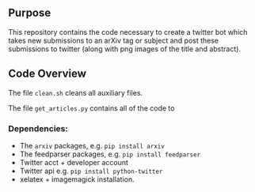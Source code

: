 ## Purpose
This repository contains the code necessary to create a twitter bot which takes new submissions to an arXiv tag or subject and post these submissions to twitter (along with png images of the title and abstract).

## Code Overview

The file `clean.sh` cleans all auxiliary files.

The file `get_articles.py` contains all of the code to 
### Dependencies:
* The `arxiv` packages, e.g. `pip install arxiv`
* The feedparser packages, e.g. `pip install feedparser`
* Twitter acct + developer account
* Twitter api e.g. `pip install python-twitter`
* xelatex + imagemagick installation.



